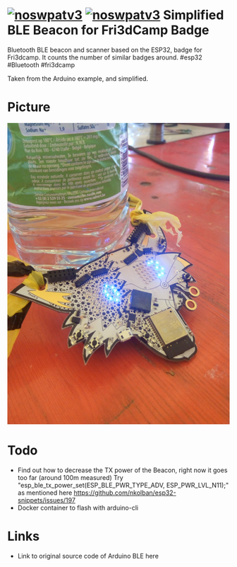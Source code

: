 [![noswpatv3](http://zoobab.wdfiles.com/local--files/start/noupcv3.jpg)](https://ffii.org/donate-now-to-save-europe-from-software-patents-says-ffii/)
[![noswpatv3](http://zoobab.wdfiles.com/local--files/start/noupcv3.jpg)](https://ffii.org/donate-now-to-save-europe-from-software-patents-says-ffii/)
Simplified BLE Beacon for Fri3dCamp Badge
=========================================

Bluetooth BLE beacon and scanner based on the ESP32, badge for Fri3dcamp. It
counts the number of similar badges around. #esp32 #Bluetooth #fri3dcamp 

Taken from the Arduino example, and simplified.

Picture
=======

![Fri3dcamp ESP32 badge with BLE beacon counting neighboors](fri3dcamp-badge-esp32-ble-beacon.jpg)

Todo
====

* Find out how to decrease the TX power of the Beacon, right now it goes too far (around 100m measured) Try "esp_ble_tx_power_set(ESP_BLE_PWR_TYPE_ADV, ESP_PWR_LVL_N11);" as mentioned here https://github.com/nkolban/esp32-snippets/issues/197
* Docker container to flash with arduino-cli

Links
=====

* Link to original source code of Arduino BLE here

